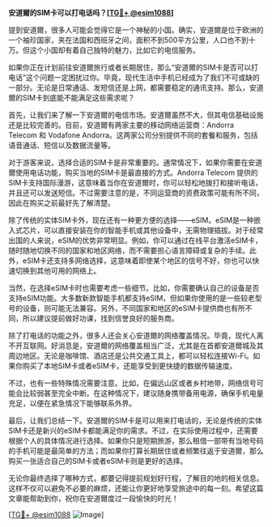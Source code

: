 **安道爾的SIM卡可以打电话吗？[[TG💪+ @esim1088](https://t.me/s/esim1088)]**

提到安道爾，很多人可能会觉得它是一个神秘的小国。确实，安道爾是位于欧洲的一个袖珍国家，夹在法国和西班牙之间，面积不到500平方公里，人口也不到十万。但这个小国却有着自己独特的魅力，比如它的电信服务。

如果你正在计划前往安道爾旅行或者长期居住，那么“安道爾的SIM卡是否可以打电话”这个问题一定困扰过你。毕竟，现代生活中手机已经成为了我们不可或缺的一部分。无论是日常通话、发短信还是上网，都需要稳定的通讯支持。那么，安道爾的SIM卡到底能不能满足这些需求呢？

首先，让我们来了解一下安道爾的电信市场。安道爾虽然不大，但其电信基础设施还是比较完善的。目前，安道爾有两家主要的移动网络运营商：Andorra Telecom 和 Vodafone Andorra。这两家公司分别提供不同的套餐和服务，包括语音通话、短信以及数据流量等。

对于游客来说，选择合适的SIM卡是非常重要的。通常情况下，如果你需要在安道爾使用电话功能，购买当地的SIM卡是最直接的方式。Andorra Telecom 提供的SIM卡支持国际漫游，这意味着当你在安道爾时，你可以轻松地拨打和接听电话，并且还可以发送短信。不过需要注意的是，不同运营商的资费政策可能有所不同，因此在购买之前最好先了解清楚。

除了传统的实体SIM卡外，现在还有一种更方便的选择——eSIM。eSIM是一种嵌入式芯片，可以直接安装在你的智能手机或其他设备中，无需物理插拔。对于经常出国的人来说，eSIM的优势非常明显。例如，你可以通过在线平台激活eSIM卡，随时随地切换不同的国家和地区网络，而不需要担心语言障碍或复杂的手续。此外，eSIM卡还支持多网络选择，这意味着即使某个地区的信号不好，你也可以快速切换到其他可用的网络上。

当然，在选择eSIM卡时也需要考虑一些细节。比如，你需要确认自己的设备是否支持eSIM功能。大多数新款智能手机都支持eSIM，但如果你使用的是一些较老型号的设备，则可能无法兼容。另外，不同国家和地区的eSIM卡提供商也有所不同，所以建议提前做好功课，找到信誉良好的服务商。

除了打电话的功能之外，很多人还会关心安道爾的网络覆盖情况。毕竟，现代人离不开互联网。好消息是，安道爾的网络覆盖相当广泛，尤其是在首都安道爾城及其周边地区。无论是咖啡馆、酒店还是公共交通工具上，都可以轻松连接Wi-Fi。如果你购买了本地SIM卡或者eSIM卡，还能享受到更快捷的数据传输速度。

不过，也有一些特殊情况需要注意。比如，在偏远山区或者乡村地带，网络信号可能会比较弱甚至完全中断。在这种情况下，建议随身携带备用电源，确保手机电量充足，以便在紧急情况下能够联系外界。

最后，让我们总结一下。安道爾的SIM卡是可以用来打电话的，无论是传统的实体SIM卡还是新兴的eSIM卡都能满足你的需求。不过，在实际使用过程中，还需要根据个人的具体情况进行选择。如果你只是短期旅游，那么租借一部带有当地号码的手机可能是最简单的方法；而如果你打算长期居住或者频繁往返于安道爾，那么购买一张适合自己的SIM卡或者eSIM卡则是更好的选择。

无论你最终选择了哪种方式，都要记得提前规划好行程，了解目的地的相关信息。这样不仅可以避免不必要的麻烦，还能让你更好地享受旅途中的每一刻。希望这篇文章能帮助到你，祝你在安道爾度过一段愉快的时光！

[[TG💪+ @esim1088](https://t.me/s/esim1088) ![Image](https://i.postimg.cc/4NQfJmqS/Snipaste-2025-05-13-00-14-12.png)]